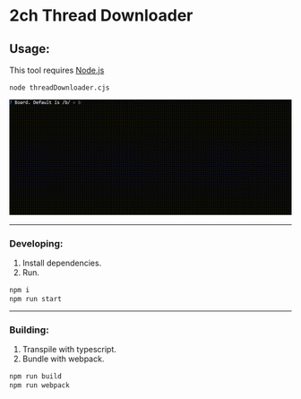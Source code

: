# 2ch Thread Downloader

## Usage:

This tool requires [Node.js](https://nodejs.org/)

```shell
node threadDownloader.cjs
```

<img src="https://github.com/bloodvez/threadDownloader/blob/master/downloader.gif" alt="nut"/>

---

### Developing:
1. Install dependencies.
2. Run.

```shell
npm i
npm run start
```

---

### Building:
1. Transpile with typescript.
2. Bundle with webpack.

```shell
npm run build
npm run webpack
```
